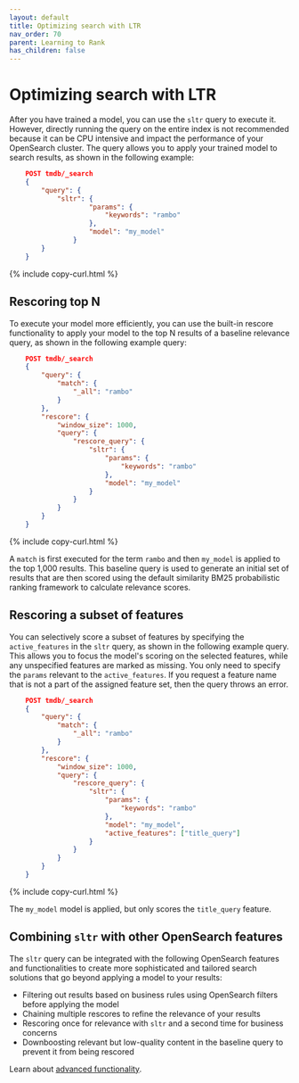 ```yaml
---
layout: default
title: Optimizing search with LTR
nav_order: 70
parent: Learning to Rank
has_children: false
---
```


# Optimizing search with LTR

After you have trained a model, you can use the `sltr` query to execute it. However, directly running the query on the entire index is not recommended because it can be CPU intensive and impact the performance of your OpenSearch cluster. The query allows you to apply your trained model to search results, as shown in the following example:

```json
    POST tmdb/_search
    {
        "query": {
            "sltr": {
                    "params": {
                        "keywords": "rambo"
                    },
                    "model": "my_model"
                }
        }
    }
```
{% include copy-curl.html %}

## Rescoring top N

To execute your model more efficiently, you can use the built-in rescore functionality to apply your model to the top N results of a baseline relevance query, as shown in the following example query:

```json
    POST tmdb/_search
    {
        "query": {
            "match": {
                "_all": "rambo"
            }
        },
        "rescore": {
            "window_size": 1000,
            "query": {
                "rescore_query": {
                    "sltr": {
                        "params": {
                            "keywords": "rambo"
                        },
                        "model": "my_model"
                    }
                }
            }
        }
    }
```
{% include copy-curl.html %}

A `match` is first executed for the term `rambo` and then `my_model` is applied to the top 1,000 results. This baseline query is used to generate an initial set of results that are then scored using the default similarity BM25 probabilistic ranking framework to calculate relevance scores.

## Rescoring a subset of features

You can selectively score a subset of features by specifying the `active_features` in the `sltr` query, as shown in the following example query. This allows you to focus the model's scoring on the selected features, while any unspecified features are marked as missing. You only need to specify the `params` relevant to the `active_features`. If you request a feature name that is not a part of the assigned feature set, then the query throws an error.

```json
    POST tmdb/_search
    {
        "query": {
            "match": {
                "_all": "rambo"
            }
        },
        "rescore": {
            "window_size": 1000,
            "query": {
                "rescore_query": {
                    "sltr": {
                        "params": {
                            "keywords": "rambo"
                        },
                        "model": "my_model",
                        "active_features": ["title_query"]
                    }
                }
            }
        }
    }
```
{% include copy-curl.html %}

The `my_model` model is applied, but only scores the `title_query` feature. 

## Combining `sltr` with other OpenSearch features

The `sltr` query can be integrated with the following OpenSearch features and functionalities to create more sophisticated and tailored search solutions that go beyond applying a model to your results:

-   Filtering out results based on business rules using OpenSearch filters before applying the model
-   Chaining multiple rescores to refine the relevance of your results
-   Rescoring once for relevance with `sltr` and a second time for business concerns
-   Downboosting relevant but low-quality content in the baseline query to prevent it from being rescored

Learn about [advanced functionality]({{site.url}}{{site.baseurl}}/search-plugins/ltr/advanced-functionality/).
